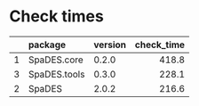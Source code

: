 # Check times

|   |package      |version | check_time|
|:--|:------------|:-------|----------:|
|1  |SpaDES.core  |0.2.0   |      418.8|
|3  |SpaDES.tools |0.3.0   |      228.1|
|2  |SpaDES       |2.0.2   |      216.6|


